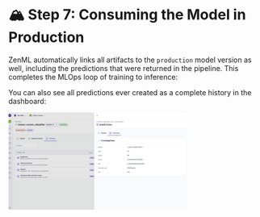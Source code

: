 # 🏔️ Step 7: Consuming the Model in Production
ZenML automatically links all artifacts to the `production` model version as well, including the predictions
that were returned in the pipeline. This completes the MLOps loop of training to inference:

You can also see all predictions ever created as a complete history in the dashboard:

<img src="/zenmlQuickstart/assets/cloud_mcp_predictions.png" width="70%" alt="Model Control Plane">
